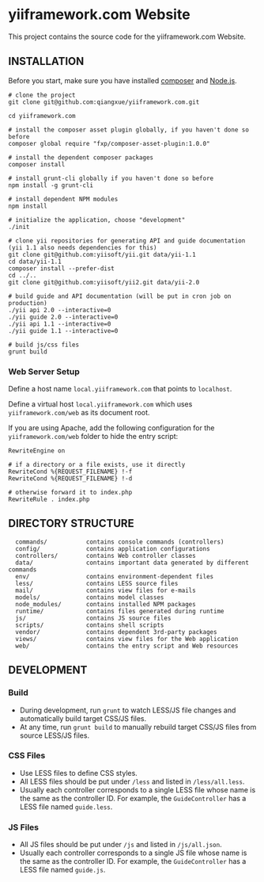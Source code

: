 yiiframework.com Website
========================

This project contains the source code for the yiiframework.com Website.


## INSTALLATION

Before you start, make sure you have installed [composer](https://getcomposer.org/) and [Node.js](http://nodejs.org/).
 
```
# clone the project
git clone git@github.com:qiangxue/yiiframework.com.git

cd yiiframework.com

# install the composer asset plugin globally, if you haven't done so before
composer global require "fxp/composer-asset-plugin:1.0.0"

# install the dependent composer packages
composer install

# install grunt-cli globally if you haven't done so before
npm install -g grunt-cli

# install dependent NPM modules
npm install

# initialize the application, choose "development"
./init

# clone yii repositories for generating API and guide documentation (yii 1.1 also needs dependencies for this)
git clone git@github.com:yiisoft/yii.git data/yii-1.1
cd data/yii-1.1
composer install --prefer-dist
cd ../..
git clone git@github.com:yiisoft/yii2.git data/yii-2.0

# build guide and API documentation (will be put in cron job on production)
./yii api 2.0 --interactive=0
./yii guide 2.0 --interactive=0
./yii api 1.1 --interactive=0
./yii guide 1.1 --interactive=0

# build js/css files
grunt build
```


### Web Server Setup

Define a host name `local.yiiframework.com` that points to `localhost`.

Define a virtual host `local.yiiframework.com` which uses `yiiframework.com/web` as its document root.

If you are using Apache, add the following configuration for the `yiiframework.com/web` folder to hide the
entry script:

```
RewriteEngine on

# if a directory or a file exists, use it directly
RewriteCond %{REQUEST_FILENAME} !-f
RewriteCond %{REQUEST_FILENAME} !-d

# otherwise forward it to index.php
RewriteRule . index.php
```


## DIRECTORY STRUCTURE

      commands/           contains console commands (controllers)
      config/             contains application configurations
      controllers/        contains Web controller classes
      data/               contains important data generated by different commands
      env/                contains environment-dependent files
      less/               contains LESS source files
      mail/               contains view files for e-mails
      models/             contains model classes
      node_modules/       contains installed NPM packages
      runtime/            contains files generated during runtime
      js/                 contains JS source files
      scripts/            contains shell scripts
      vendor/             contains dependent 3rd-party packages
      views/              contains view files for the Web application
      web/                contains the entry script and Web resources


## DEVELOPMENT

### Build

* During development, run `grunt` to watch LESS/JS file changes and automatically build target CSS/JS files.
* At any time, run `grunt build` to manually rebuild target CSS/JS files from source LESS/JS files. 


### CSS Files

* Use LESS files to define CSS styles. 
* All LESS files should be put under `/less` and listed in `/less/all.less`.
* Usually each controller corresponds to a single LESS file whose name is the same as the controller ID.
  For example, the `GuideController` has a LESS file named `guide.less`.
  

### JS Files

* All JS files should be put under `/js` and listed in `/js/all.json`.
* Usually each controller corresponds to a single JS file whose name is the same as the controller ID.
  For example, the `GuideController` has a LESS file named `guide.js`.
